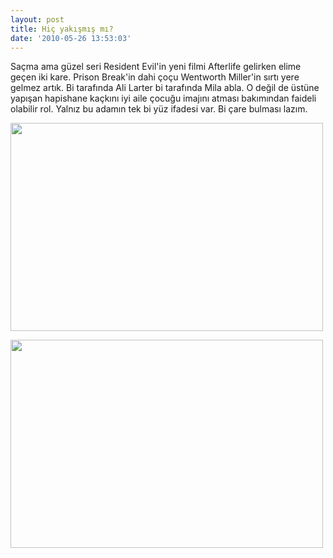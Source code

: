 ```yaml
---
layout: post
title: Hiç yakışmış mı?
date: '2010-05-26 13:53:03'
---
```


Saçma ama güzel seri Resident Evil'in yeni filmi Afterlife gelirken elime geçen iki kare. Prison Break'in dahi çoçu Wentworth Miller'in sırtı yere gelmez artık. Bi tarafında Ali Larter bi tarafında Mila abla. O değil de üstüne yapışan hapishane kaçkını iyi aile çocuğu imajını atması bakımından faideli olabilir rol. Yalnız bu adamın tek bi yüz ifadesi var. Bi çare bulması lazım.

<a href="http://devdala.files.wordpress.com/2010/05/500x_re4-wentworth-miller_wm.jpg"><img class="aligncenter" src="http://devdala.files.wordpress.com/2010/05/500x_re4-wentworth-miller_wm.jpg" alt="" width="500" height="333" /></a>

<a href="http://devdala.files.wordpress.com/2010/05/500x_re4-team_wm-1.jpg"><img class="aligncenter" src="http://devdala.files.wordpress.com/2010/05/500x_re4-team_wm-1.jpg" alt="" width="500" height="333" /></a>